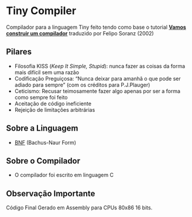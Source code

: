 # Tiny Compiler

Compilador para a linguagem Tiny feito tendo como base o tutorial [**Vamos construir um compilador**](https://feliposz.github.io/tutorial-compiladores/) traduzido por Felipo Soranz (2002)

## Pilares

- Filosofia KISS (_Keep It Simple, Stupid_): nunca fazer as coisas da forma mais difícil sem uma razão
- Codificação Preguiçosa: “Nunca deixar para amanhã o que pode ser adiado para sempre” (com os créditos para P.J.Plauger)
- Ceticismo: Recusar teimosamente fazer algo apenas por ser a forma como sempre foi feito
- Aceitação de código ineficiente
- Rejeição de limitações arbitrárias

## Sobre a Linguagem

- [BNF](language.bnf) (Bachus-Naur Form)

## Sobre o Compilador

- O compilador foi escrito em linguagem C

## Observação Importante

Código Final Gerado em Assembly para CPUs 80x86 16 bits.
